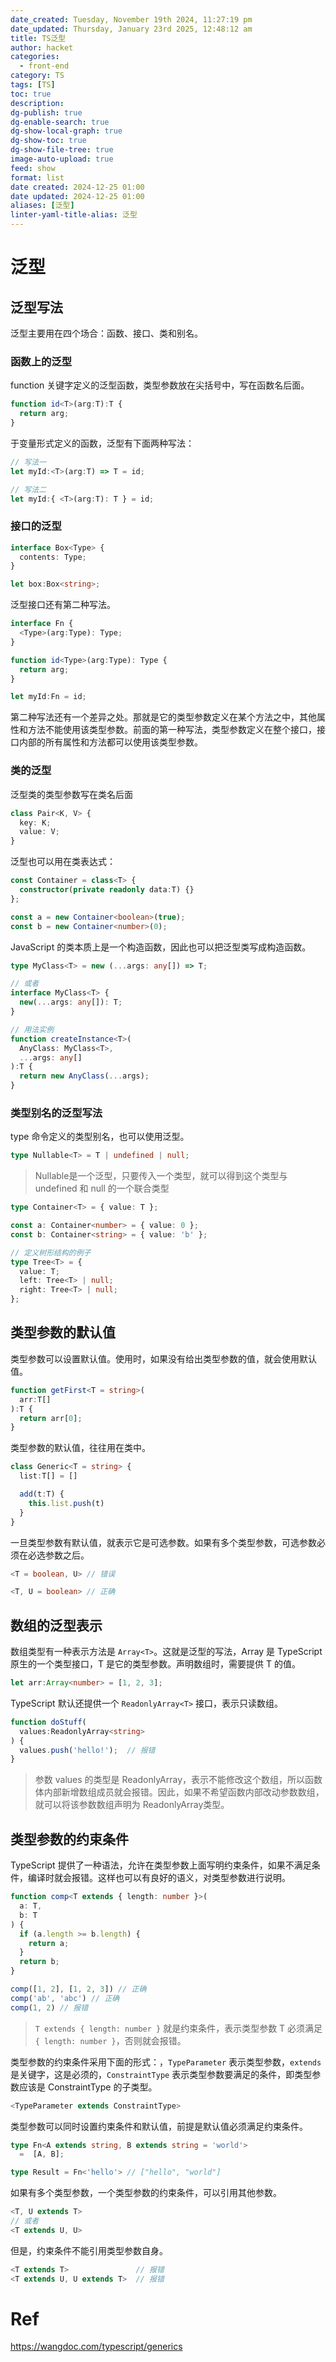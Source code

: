 ```yaml
---
date_created: Tuesday, November 19th 2024, 11:27:19 pm
date_updated: Thursday, January 23rd 2025, 12:48:12 am
title: TS泛型
author: hacket
categories:
  - front-end
category: TS
tags: [TS]
toc: true
description: 
dg-publish: true
dg-enable-search: true
dg-show-local-graph: true
dg-show-toc: true
dg-show-file-tree: true
image-auto-upload: true
feed: show
format: list
date created: 2024-12-25 01:00
date updated: 2024-12-25 01:00
aliases: [泛型]
linter-yaml-title-alias: 泛型
---
```


# 泛型

## 泛型写法

泛型主要用在四个场合：函数、接口、类和别名。

### 函数上的泛型

function 关键字定义的泛型函数，类型参数放在尖括号中，写在函数名后面。

```typescript
function id<T>(arg:T):T {
  return arg;
}
```

于变量形式定义的函数，泛型有下面两种写法：

```typescript
// 写法一
let myId:<T>(arg:T) => T = id;

// 写法二
let myId:{ <T>(arg:T): T } = id;
```

### 接口的泛型

```typescript
interface Box<Type> {
  contents: Type;
}

let box:Box<string>;
```

泛型接口还有第二种写法。

```typescript
interface Fn {
  <Type>(arg:Type): Type;
}

function id<Type>(arg:Type): Type {
  return arg;
}

let myId:Fn = id;
```

第二种写法还有一个差异之处。那就是它的类型参数定义在某个方法之中，其他属性和方法不能使用该类型参数。前面的第一种写法，类型参数定义在整个接口，接口内部的所有属性和方法都可以使用该类型参数。

### 类的泛型

泛型类的类型参数写在类名后面

```typescript
class Pair<K, V> {
  key: K;
  value: V;
}
```

泛型也可以用在类表达式：

```typescript
const Container = class<T> {
  constructor(private readonly data:T) {}
};

const a = new Container<boolean>(true);
const b = new Container<number>(0);
```

JavaScript 的类本质上是一个构造函数，因此也可以把泛型类写成构造函数。

```typescript
type MyClass<T> = new (...args: any[]) => T;

// 或者
interface MyClass<T> {
  new(...args: any[]): T;
}

// 用法实例
function createInstance<T>(
  AnyClass: MyClass<T>,
  ...args: any[]
):T {
  return new AnyClass(...args);
}
```

### 类型别名的泛型写法

type 命令定义的类型别名，也可以使用泛型。

```typescript
type Nullable<T> = T | undefined | null;
```

> Nullable<T>是一个泛型，只要传入一个类型，就可以得到这个类型与 undefined 和 null 的一个联合类型

```typescript
type Container<T> = { value: T };

const a: Container<number> = { value: 0 };
const b: Container<string> = { value: 'b' };

// 定义树形结构的例子
type Tree<T> = {
  value: T;
  left: Tree<T> | null;
  right: Tree<T> | null;
};
```

## 类型参数的默认值

类型参数可以设置默认值。使用时，如果没有给出类型参数的值，就会使用默认值。

```typescript
function getFirst<T = string>(
  arr:T[]
):T {
  return arr[0];
}
```

类型参数的默认值，往往用在类中。

```typescript
class Generic<T = string> {
  list:T[] = []

  add(t:T) {
    this.list.push(t)
  }
}
```

一旦类型参数有默认值，就表示它是可选参数。如果有多个类型参数，可选参数必须在必选参数之后。

```typescript
<T = boolean, U> // 错误

<T, U = boolean> // 正确
```

## 数组的泛型表示

数组类型有一种表示方法是 `Array<T>`。这就是泛型的写法，Array 是 TypeScript 原生的一个类型接口，T 是它的类型参数。声明数组时，需要提供 T 的值。

```typescript
let arr:Array<number> = [1, 2, 3];
```

TypeScript 默认还提供一个 `ReadonlyArray<T>` 接口，表示只读数组。

```typescript
function doStuff(
  values:ReadonlyArray<string>
) {
  values.push('hello!');  // 报错
}
```

> 参数 values 的类型是 ReadonlyArray<string>，表示不能修改这个数组，所以函数体内部新增数组成员就会报错。因此，如果不希望函数内部改动参数数组，就可以将该参数数组声明为 ReadonlyArray<T>类型。

## 类型参数的约束条件

TypeScript 提供了一种语法，允许在类型参数上面写明约束条件，如果不满足条件，编译时就会报错。这样也可以有良好的语义，对类型参数进行说明。

```typescript
function comp<T extends { length: number }>(
  a: T,
  b: T
) {
  if (a.length >= b.length) {
    return a;
  }
  return b;
}

comp([1, 2], [1, 2, 3]) // 正确
comp('ab', 'abc') // 正确
comp(1, 2) // 报错
```

> `T extends { length: number }` 就是约束条件，表示类型参数 T 必须满足 `{ length: number }`，否则就会报错。

类型参数的约束条件采用下面的形式：，`TypeParameter` 表示类型参数，`extends` 是关键字，这是必须的，`ConstraintType` 表示类型参数要满足的条件，即类型参数应该是 ConstraintType 的子类型。

```typescript
<TypeParameter extends ConstraintType>
```

类型参数可以同时设置约束条件和默认值，前提是默认值必须满足约束条件。

```typescript
type Fn<A extends string, B extends string = 'world'>
  =  [A, B];

type Result = Fn<'hello'> // ["hello", "world"]
```

如果有多个类型参数，一个类型参数的约束条件，可以引用其他参数。

```typescript
<T, U extends T>
// 或者
<T extends U, U>
```

但是，约束条件不能引用类型参数自身。

```typescript
<T extends T>               // 报错
<T extends U, U extends T>  // 报错
```

# Ref

<https://wangdoc.com/typescript/generics>
